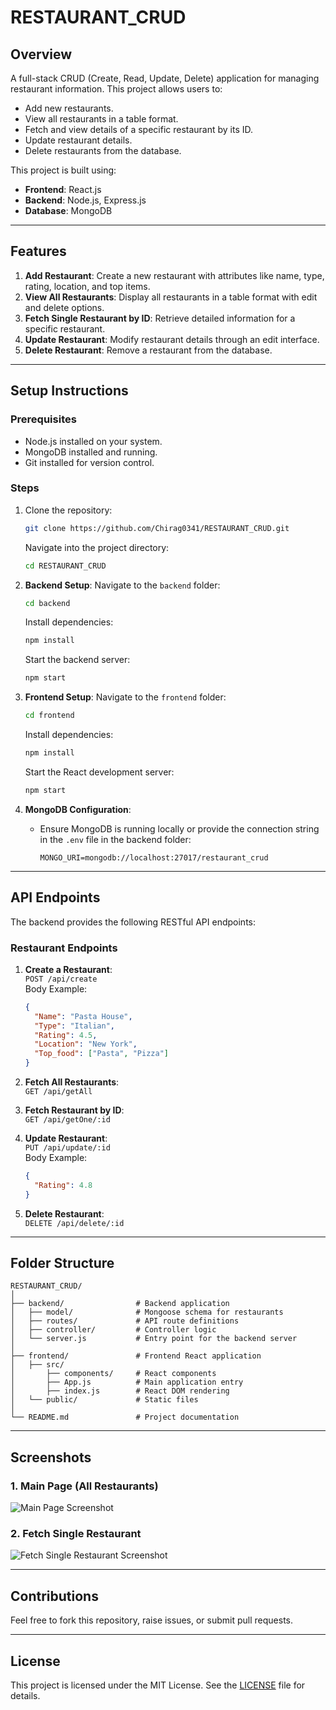
# RESTAURANT_CRUD

## Overview
A full-stack CRUD (Create, Read, Update, Delete) application for managing restaurant information. This project allows users to:
- Add new restaurants.
- View all restaurants in a table format.
- Fetch and view details of a specific restaurant by its ID.
- Update restaurant details.
- Delete restaurants from the database.

This project is built using:
- **Frontend**: React.js
- **Backend**: Node.js, Express.js
- **Database**: MongoDB

---

## Features
1. **Add Restaurant**: Create a new restaurant with attributes like name, type, rating, location, and top items.
2. **View All Restaurants**: Display all restaurants in a table format with edit and delete options.
3. **Fetch Single Restaurant by ID**: Retrieve detailed information for a specific restaurant.
4. **Update Restaurant**: Modify restaurant details through an edit interface.
5. **Delete Restaurant**: Remove a restaurant from the database.

---

## Setup Instructions

### Prerequisites
- Node.js installed on your system.
- MongoDB installed and running.
- Git installed for version control.

### Steps

1. Clone the repository:
   ```bash
   git clone https://github.com/Chirag0341/RESTAURANT_CRUD.git
   ```
   Navigate into the project directory:
   ```bash
   cd RESTAURANT_CRUD
   ```

2. **Backend Setup**:
   Navigate to the `backend` folder:
   ```bash
   cd backend
   ```
   Install dependencies:
   ```bash
   npm install
   ```
   Start the backend server:
   ```bash
   npm start
   ```

3. **Frontend Setup**:
   Navigate to the `frontend` folder:
   ```bash
   cd frontend
   ```
   Install dependencies:
   ```bash
   npm install
   ```
   Start the React development server:
   ```bash
   npm start
   ```

4. **MongoDB Configuration**:
   - Ensure MongoDB is running locally or provide the connection string in the `.env` file in the backend folder:
     ```env
     MONGO_URI=mongodb://localhost:27017/restaurant_crud
     ```

---

## API Endpoints
The backend provides the following RESTful API endpoints:

### Restaurant Endpoints
1. **Create a Restaurant**:  
   `POST /api/create`  
   Body Example:
   ```json
   {
     "Name": "Pasta House",
     "Type": "Italian",
     "Rating": 4.5,
     "Location": "New York",
     "Top_food": ["Pasta", "Pizza"]
   }
   ```

2. **Fetch All Restaurants**:  
   `GET /api/getAll`

3. **Fetch Restaurant by ID**:  
   `GET /api/getOne/:id`

4. **Update Restaurant**:  
   `PUT /api/update/:id`  
   Body Example:
   ```json
   {
     "Rating": 4.8
   }
   ```

5. **Delete Restaurant**:  
   `DELETE /api/delete/:id`

---

## Folder Structure
```
RESTAURANT_CRUD/
│
├── backend/                # Backend application
│   ├── model/              # Mongoose schema for restaurants
│   ├── routes/             # API route definitions
│   ├── controller/         # Controller logic
│   └── server.js           # Entry point for the backend server
│
├── frontend/               # Frontend React application
│   ├── src/                
│       ├── components/     # React components
│       ├── App.js          # Main application entry
│       ├── index.js        # React DOM rendering
│   └── public/             # Static files
│
└── README.md               # Project documentation
```

---

## Screenshots
### 1. Main Page (All Restaurants)
![Main Page Screenshot](screenshots/view_all_restaurants.png)

### 2. Fetch Single Restaurant
![Fetch Single Restaurant Screenshot](screenshots/Add_Restaurant.png)

---

## Contributions
Feel free to fork this repository, raise issues, or submit pull requests.

---

## License
This project is licensed under the MIT License. See the [LICENSE](LICENSE) file for details.
